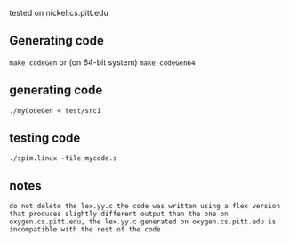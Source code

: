 tested on nickel.cs.pitt.edu


## Generating code
`
make codeGen
`
or (on 64-bit system)
`
make codeGen64
`

## generating code
`
./myCodeGen < test/src1
`

## testing code
`
./spim.linux -file mycode.s
`

## notes
`
do not delete the lex.yy.c
the code was written using a flex version that produces slightly different output than the one on oxygen.cs.pitt.edu,
the lex.yy.c generated on oxygen.cs.pitt.edu is incompatible with the rest of the code
`